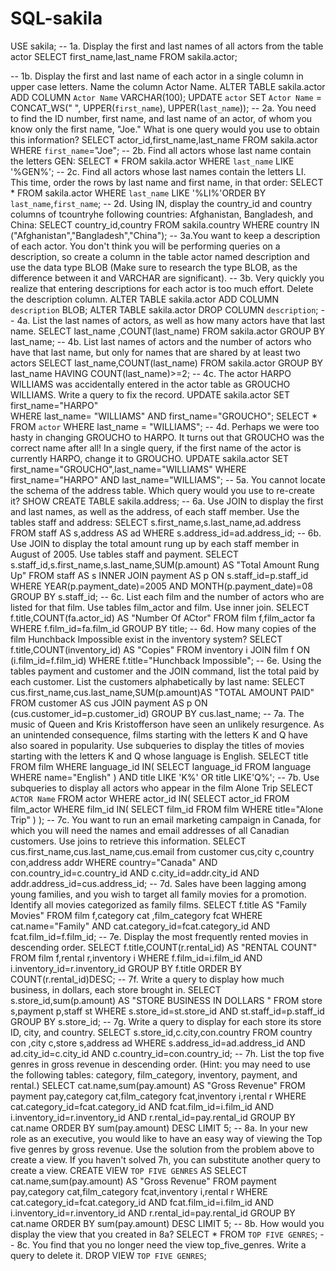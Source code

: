 # SQL-sakila
USE sakila;
 -- 1a. Display the first and last names of all actors from the table actor
SELECT first_name,last_name 
FROM sakila.actor;



-- 1b. Display the first and last name of each actor in a single column in upper case letters. Name the column Actor Name.
ALTER TABLE sakila.actor 
ADD COLUMN `Actor Name` VARCHAR(100);
UPDATE `actor` SET `Actor Name` = CONCAT_WS(" ", UPPER(`first_name`), UPPER(`last_name`));
-- 2a. You need to find the ID number, first name, and last name of an actor, of whom you know only the first name, "Joe." What is one query would you use to obtain this information?
SELECT actor_id,first_name,last_name 
FROM sakila.actor 
WHERE `first_name`="Joe";
-- 2b. Find all actors whose last name contain the letters GEN:
SELECT * FROM sakila.actor
WHERE `last_name` 
LIKE '%GEN%';
-- 2c. Find all actors whose last names contain the letters LI. This time, order the rows by last name and first name, in that order:
SELECT * FROM sakila.actor 
WHERE `last_name` 
LIKE '%LI%'ORDER BY `last_name`,`first_name`;
-- 2d. Using IN, display the country_id and country columns of tcountryhe following countries: Afghanistan, Bangladesh, and China:
SELECT country_id,country 
FROM sakila.country 
WHERE country IN ("Afghanistan","Bangladesh","China");
-- 3a.You want to keep a description of each actor. You don't think you will be performing queries on a description, so create a column in the table actor named description and use the data type BLOB (Make sure to research the type BLOB, as the difference between it and VARCHAR are significant).
-- 3b. Very quickly you realize that entering descriptions for each actor is too much effort. Delete the description column.
ALTER TABLE sakila.actor ADD COLUMN `description` BLOB;
ALTER TABLE sakila.actor DROP COLUMN `description`;
-- 4a. List the last names of actors, as well as how many actors have that last name.
SELECT last_name ,COUNT(last_name) 
FROM sakila.actor 
GROUP BY last_name;
-- 4b. List last names of actors and the number of actors who have that last name, but only for names that are shared by at least two actors
SELECT last_name,COUNT(last_name) 
FROM sakila.actor 
GROUP BY last_name 
HAVING COUNT(last_name)>=2;
-- 4c. The actor HARPO WILLIAMS was accidentally entered in the actor table as GROUCHO WILLIAMS. Write a query to fix the record.
UPDATE  sakila.actor 
SET  first_name="HARPO"  
WHERE last_name= "WILLIAMS" AND first_name="GROUCHO";
SELECT * FROM `actor` 
WHERE last_name = "WILLIAMS";
-- 4d. Perhaps we were too hasty in changing GROUCHO to HARPO. It turns out that GROUCHO was the correct name after all! In a single query, if the first name of the actor is currently HARPO, change it to GROUCHO.
UPDATE sakila.actor
SET first_name="GROUCHO",last_name="WILLIAMS"
WHERE first_name="HARPO" AND last_name="WILLIAMS";
-- 5a. You cannot locate the schema of the address table. Which query would you use to re-create it?
SHOW CREATE TABLE sakila.address;
-- 6a. Use JOIN to display the first and last names, as well as the address, of each staff member. Use the tables staff and address:
SELECT s.first_name,s.last_name,ad.address 
FROM staff AS s,address AS ad 
WHERE s.address_id=ad.address_id;
-- 6b. Use JOIN to display the total amount rung up by each staff member in August of 2005. Use tables staff and payment.
SELECT s.staff_id,s.first_name,s.last_name,SUM(p.amount) AS "Total Amount Rung Up"
FROM staff AS s
INNER JOIN payment AS p 
ON s.staff_id=p.staff_id
WHERE YEAR(p.payment_date)=2005 AND MONTH(p.payment_date)=08
GROUP BY s.staff_id;
-- 6c. List each film and the number of actors who are listed for that film. Use tables film_actor and film. Use inner join.
SELECT f.title,COUNT(fa.actor_id) AS "Number Of ACtor"
FROM film f,film_actor fa
WHERE f.film_id=fa.film_id
GROUP BY title;
-- 6d. How many copies of the film Hunchback Impossible exist in the inventory system?
SELECT f.title,COUNT(inventory_id) AS "Copies"
FROM inventory i
JOIN film f
ON (i.film_id=f.film_id)
WHERE f.title="Hunchback Impossible";
-- 6e. Using the tables payment and customer and the JOIN command, list the total paid by each customer. List the customers alphabetically by last name:
SELECT cus.first_name,cus.last_name,SUM(p.amount)AS "TOTAL AMOUNT PAID"
FROM customer AS cus
JOIN payment AS p
ON (cus.customer_id=p.customer_id)
GROUP BY cus.last_name;
-- 7a. The music of Queen and Kris Kristofferson have seen an unlikely resurgence. As an unintended consequence, films starting with the letters K and Q have also soared in popularity. Use subqueries to display the titles of movies starting with the letters K and Q whose language is English.
SELECT title
    FROM film
    WHERE language_id 
    IN(
	SELECT language_id 
	FROM  language
	WHERE name="English"
	  )
    AND title LIKE 'K%' OR title LIKE'Q%';
-- 7b. Use subqueries to display all actors who appear in the film Alone Trip
SELECT `ACTOR Name`
FROM actor
WHERE actor_id
IN(
SELECT actor_id 
FROM film_actor
WHERE film_id
	IN(
		SELECT film_id
		FROM film
		WHERE title="Alone Trip"
		)
  );
  -- 7c. You want to run an email marketing campaign in Canada, for which you will need the names and email addresses of all Canadian customers. Use joins to retrieve this information.
  SELECT cus.first_name,cus.last_name,cus.email
  from customer cus,city c,country con,address addr
  WHERE country="Canada"
  AND con.country_id=c.country_id
  AND c.city_id=addr.city_id
  AND addr.address_id=cus.address_id;
  -- 7d. Sales have been lagging among young families, and you wish to target all family movies for a promotion. Identify all movies categorized as family films.
  SELECT f.title AS "Family Movies"
FROM film f,category cat ,film_category fcat
WHERE cat.name="Family"
AND cat.category_id=fcat.category_id
AND fcat.film_id=f.film_id;
-- 7e. Display the most frequently rented movies in descending order.
SELECT f.title,COUNT(r.rental_id) AS "RENTAL COUNT"
FROM film f,rental r,inventory i
WHERE f.film_id=i.film_id
AND i.inventory_id=r.inventory_id
GROUP BY f.title
ORDER BY COUNT(r.rental_id)DESC;
-- 7f. Write a query to display how much business, in dollars, each store brought in.
SELECT s.store_id,sum(p.amount) AS "STORE BUSINESS IN DOLLARS "
FROM store s,payment p,staff st
WHERE s.store_id=st.store_id
AND st.staff_id=p.staff_id
GROUP BY s.store_id;
-- 7g. Write a query to display for each store its store ID, city, and country.
SELECT s.store_id,c.city,con.country
FROM country con ,city c,store s,address ad
WHERE s.address_id=ad.address_id
AND ad.city_id=c.city_id
AND c.country_id=con.country_id;
-- 7h. List the top five genres in gross revenue in descending order. (Hint: you may need to use the following tables: category, film_category, inventory, payment, and rental.)
SELECT cat.name,sum(pay.amount) AS "Gross Revenue"
FROM payment pay,category cat,film_category fcat,inventory i,rental r
WHERE cat.category_id=fcat.category_id
AND fcat.film_id=i.film_id
AND i.inventory_id=r.inventory_id
AND r.rental_id=pay.rental_id
GROUP BY cat.name
ORDER BY sum(pay.amount) DESC 
LIMIT 5;
-- 8a. In your new role as an executive, you would like to have an easy way of viewing the Top five genres by gross revenue. Use the solution from the problem above to create a view. If you haven't solved 7h, you can substitute another query to create a view.
CREATE VIEW `TOP FIVE GENRES` AS
SELECT cat.name,sum(pay.amount) AS "Gross Revenue"
FROM payment pay,category cat,film_category fcat,inventory i,rental r
WHERE cat.category_id=fcat.category_id
AND fcat.film_id=i.film_id
AND i.inventory_id=r.inventory_id
AND r.rental_id=pay.rental_id
GROUP BY cat.name
ORDER BY sum(pay.amount) DESC 
LIMIT 5;
-- 8b. How would you display the view that you created in 8a?
SELECT * FROM `TOP FIVE GENRES`;
-- 8c. You find that you no longer need the view top_five_genres. Write a query to delete it.
DROP VIEW `TOP FIVE GENRES`;







